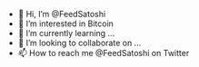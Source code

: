 - 👋 Hi, I’m @FeedSatoshi
- 👀 I’m interested in Bitcoin
- 🌱 I’m currently learning ...
- 💞️ I’m looking to collaborate on ...
- 📫 How to reach me @FeedSatoshi on Twitter

<!---
FeedSatoshi/FeedSatoshi is a ✨ special ✨ repository because its `README.md` (this file) appears on your GitHub profile.
You can click the Preview link to take a look at your changes.
--->
